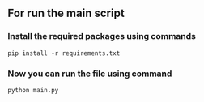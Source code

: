 ## For run the main script

### Install the required packages using commands

``` 
pip install -r requirements.txt
```

### Now you can run the file using command

```
python main.py
```

